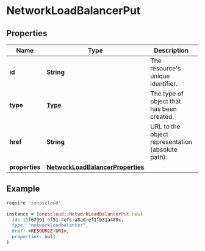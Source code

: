 # NetworkLoadBalancerPut

## Properties

| Name | Type | Description | Notes |
| ---- | ---- | ----------- | ----- |
| **id** | **String** | The resource&#39;s unique identifier. | [optional][readonly] |
| **type** | [**Type**](Type.md) | The type of object that has been created. | [optional] |
| **href** | **String** | URL to the object representation (absolute path). | [optional][readonly] |
| **properties** | [**NetworkLoadBalancerProperties**](NetworkLoadBalancerProperties.md) |  |  |

## Example

```ruby
require 'ionoscloud'

instance = Ionoscloud::NetworkLoadBalancerPut.new(
  id: 15f67991-0f51-4efc-a8ad-ef1fb31a480c,
  type: "networkloadbalancer",
  href: <RESOURCE-URI>,
  properties: null
)
```

